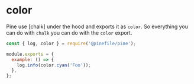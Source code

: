 # color

Pine use [chalk] under the hood and exports it as `color`. So everything you can do with `chalk` you can do with the `color` export.

```js
const { log, color } = require('@pinefile/pine');

module.exports = {
  example: () => {
    log.info(color.cyan('Foo'));
  },
};
```
